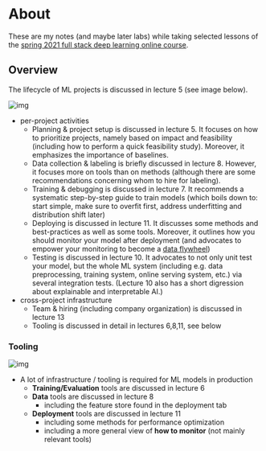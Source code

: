 

# About

These are my notes (and maybe later labs) while taking selected lessons of the [spring 2021 full stack deep learning online course](https://fullstackdeeplearning.com/spring2021/).


## Overview

The lifecycle of ML projects is discussed in lecture 5 (see image below).

![img](readme.assets/image4.png)

- per-project activities
  - Planning & project setup is discussed in lecture 5. It focuses on how to prioritize projects, namely based on impact and feasibility (including how to perform a quick feasibility study). Moreover, it emphasizes the importance of baselines.
  - Data collection & labeling is briefly discussed in lecture 8. However, it focuses more on tools than on methods (although there are some recommendations concerning whom to hire for labeling).
  - Training  & debugging is discussed in lecture 7. It recommends a systematic step-by-step guide to train models (which boils down to: start simple, make sure to overfit first, address underfitting and distribution shift later)
  - Deploying is discussed in lecture 11. It discusses some methods and best-practices as well as some tools. Moreover, it outlines how you should monitor your model after deployment (and advocates to empower your monitoring to become a [data flywheel](https://www.modyo.com/blog/data-flywheel-scaling-a-world-class-data-strategy))
  - Testing is discussed in lecture 10. It advocates to not only unit test your model, but the whole ML system (including e.g. data preprocessing, training system, online serving system, etc.) via several integration tests. (Lecture 10 also has a short digression about explainable and interpretable AI.)
- cross-project infrastructure
  - Team & hiring (including company organization) is discussed in lecture 13
  - Tooling is discussed in detail in lectures 6,8,11, see below




### Tooling

![img](readme.assets/Infra-Tooling3.png)

- A lot of infrastructure / tooling is required for ML models in production
  - **Training/Evaluation** tools are discussed in lecture 6
  - **Data** tools are discussed in lecture 8
    - including the feature store found in the deployment tab
  - **Deployment** tools are discussed in lecture 11
    - including some methods for performance optimization
    - including a more general view of **how to monitor** (not mainly relevant tools)





